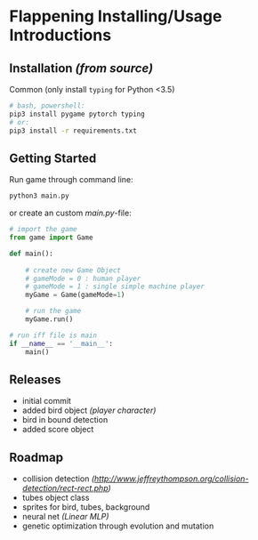 # Flappening Installing/Usage Introductions

## Installation *(from source)*

Common (only install `typing` for Python <3.5)
```bash
# bash, powershell:
pip3 install pygame pytorch typing
# or:
pip3 install -r requirements.txt
```

## Getting Started
Run game through command line:
```bash
python3 main.py
```
or create an custom *main.py*-file:
```python
# import the game
from game import Game

def main():
    
    # create new Game Object
    # gameMode = 0 : human player
    # gameMode = 1 : single simple machine player
    myGame = Game(gameMode=1)

    # run the game
    myGame.run()

# run iff file is main
if __name__ == '__main__':
    main()
```

## Releases
* initial commit
* added bird object *(player character)*
* bird in bound detection
* added score object

## Roadmap
* collision detection *(http://www.jeffreythompson.org/collision-detection/rect-rect.php)*
* tubes object class
* sprites for bird, tubes, background
* neural net *(Linear MLP)*
* genetic optimization through evolution and mutation